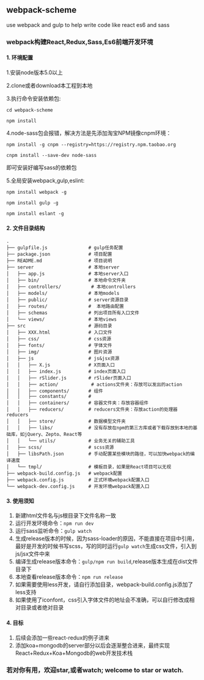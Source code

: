 ## webpack-scheme
use webpack and gulp to help write code like react es6 and sass

### webpack构建React,Redux,Sass,Es6前端开发环境

#### 1. 环境配置
1.安装node版本5.0以上

2.clone或者download本工程到本地

3.执行命令安装依赖包:

`cd webpack-scheme`

`npm install`

4.node-sass包会报错，解决方法是先添加淘宝NPM镜像cnpm环境：

`npm install -g cnpm --registry=https://registry.npm.taobao.org`

`cnpm install --save-dev node-sass`

即可安装好编写sass的依赖包

5.全局安装webpack,gulp,eslint:

`npm install webpack -g`

`npm install gulp -g`

`npm install eslant -g`


#### 2. 文件目录结构

``` 
.
├── gulpfile.js               # gulp任务配置                   
├── package.json              # 项目配置
├── README.md                 # 项目说明
├── server                    # 本地server
│   ├── app.js                # 本地server入口
│   ├── bin/                  # 本地命令文件夹	
│   ├── controllers/    	   # 本地controllers     
│   ├── models/               # 本地models 
│   ├── public/               # server资源目录
│   ├── routes/               #	 本地路由配置
│   ├── schemas               # 列出项目所有入口文件
│   └── views/                # 本地views
├── src                       # 源码目录
│   ├── XXX.html              # 入口文件
│   ├── css/                  # css资源
│   ├── fonts/                # 字体文件
│   ├── img/                  # 图片资源
│   ├── js                    # js&jsx资源
│   │   ├── X.js              # X页面入口
│   │   ├── index.js          # index页面入口
│   │   ├── rSlider.js        # rSlider页面入口
│   │   ├── action/			   # actions文件夹：存放可以发出的action
│   │   ├── components/       # 组件
│   │   ├── constants/        # 
│   │   ├── containers/       # 容器文件夹：存放容器组件
│   │   ├── reducers/         # reducers文件夹：存放action的处理器reducers
│   │   ├── store/            # 数据模型文件夹
│   │   ├── libs/             # 没有存放在npm的第三方库或者下载存放到本地的基础库，如jQuery、Zepto、React等
│   │   └── utils/            # 业务无关的辅助工具
│   ├── scss/                 # scss资源
│   ├── libsPath.json         # 手动配置某些模块的路径，可以加快webpack的编译速度
│   └── tmpl/                 # 模板目录，如果是React项目可以无视
├── webpack-build.config.js   # webpack配置
├── webpack.config.js         # 正式环境webpack配置入口
└── webpack-dev.config.js     # 开发环境webpack配置入口
```

#### 3. 使用须知
1. 新建html文件名与js根目录下文件名称一致
2. 运行开发环境命令：`npm run dev`
3. 运行sass监听命令：`gulp watch`
4. 生成release版本的时候，因为sass-loader的原因，不能直接在项目中引用，最好是开发的时候书写scss，写的同时运行`gulp watch`生成css文件，引入到js/jsx文件中来
5. 编译生成release版本命令：`gulp/npm run build`,release版本生成在dist文件目录下
6. 本地查看release版本命令：`npm run release`
7. 如果需要使用less开发，请自行添加目录，webpack-build.config.js添加了less支持
8. 如果使用了iconfont，css引入字体文件的地址会不准确，可以自行修改成相对目录或者绝对目录


#### 4. 目标
1. 后续会添加一些react-redux的例子进来
2. 添加koa+mongodb的server部分以后会逐渐整合进来，最终实现React+Redux+Koa+Mongodb的web开发技术栈


### 若对你有用，欢迎star,或者watch;  welcome to star or watch.










































